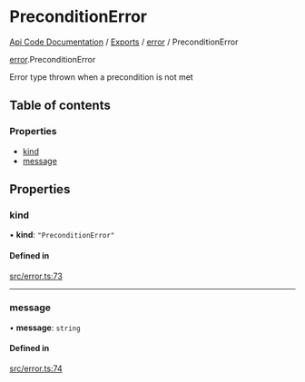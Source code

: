 # PreconditionError
 
[Api Code Documentation](../README.md) / [Exports](../modules.md) / [error](../modules/error.md) / PreconditionError

[error](../modules/error.md).PreconditionError

Error type thrown when a precondition is not met

## Table of contents

### Properties

- [kind](error.PreconditionError.md#kind)
- [message](error.PreconditionError.md#message)

## Properties

### kind

• **kind**: ``"PreconditionError"``

#### Defined in

[src/error.ts:73](https://github.com/openkfw/TruBudget/blob/4d7fd4be/api/src/error.ts#L73)

___

### message

• **message**: `string`

#### Defined in

[src/error.ts:74](https://github.com/openkfw/TruBudget/blob/4d7fd4be/api/src/error.ts#L74)
